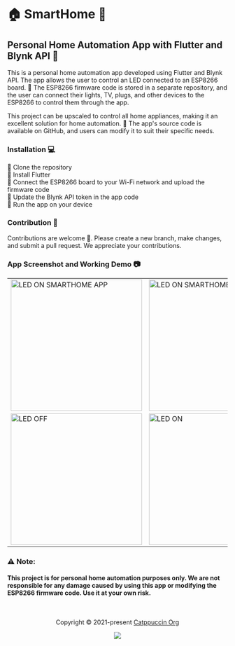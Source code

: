 # 🏠 SmartHome 🌟
## Personal Home Automation App with Flutter and Blynk API 🚀

This is a personal home automation app developed using Flutter and Blynk API. The app allows the user to control an LED connected to an ESP8266 board. 🌟 The ESP8266 firmware code is stored in a separate repository, and the user can connect their lights, TV, plugs, and other devices to the ESP8266 to control them through the app.

This project can be upscaled to control all home appliances, making it an excellent solution for home automation. 🔑 The app's source code is available on GitHub, and users can modify it to suit their specific needs.

### Installation 💻
🔸 Clone the repository <br>
🔸 Install Flutter <br>
🔸 Connect the ESP8266 board to your Wi-Fi network and upload the firmware code <br>
🔸 Update the Blynk API token in the app code <br>
🔸 Run the app on your device <br>

### Contribution 👥
Contributions are welcome 🎉. Please create a new branch, make changes, and submit a pull request. We appreciate your contributions.

### App Screenshot and Working Demo 📷
<table>
  <tr>
    <td><img src="https://user-images.githubusercontent.com/64553247/224785472-05e42b9f-df11-4860-bd1a-fd7bf32533f3.jpg" alt="LED ON SMARTHOME APP" width="300"></td>
    <td><img src="https://user-images.githubusercontent.com/64553247/224783170-946961b4-d7ab-485b-a73d-8c9f016da7f5.jpg" alt="LED ON SMARTHOME APP" width="300"></td>
    <td><img src="https://user-images.githubusercontent.com/64553247/224783162-208a2a1f-f01f-44a6-945f-da1822250916.jpg" alt="LED OFF SMARTHOME APP" width="300"></td>
  </tr>
  <tr>
    <td><img src="https://user-images.githubusercontent.com/64553247/224783784-4e28ef52-9a07-4d22-b13e-35d7efde6ae3.jpg" alt="LED OFF" width="300"></td>
    <td><img src="https://user-images.githubusercontent.com/64553247/224783795-3ff99fa0-06ff-4cde-9569-aa769c667824.jpg" alt="LED ON" width="300"></td>
  </tr>
</table>

### ⚠️ Note:
#### This project is for personal home automation purposes only. We are not responsible for any damage caused by using this app or modifying the ESP8266 firmware code. Use it at your own risk.

<br>

<p align="center">Copyright &copy; 2021-present <a href="https://github.com/viveeeeeek" target="_blank">Catppuccin Org</a>
<p align="center"><a href="https://github.com/catppuccin/catppuccin/blob/main/LICENSE"><img src="https://img.shields.io/static/v1.svg?style=for-the-badge&label=License&message=MIT&logoColor=d9e0ee&colorA=363a4f&colorB=b7bdf8"/></a></p>

